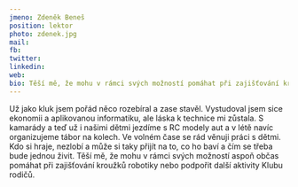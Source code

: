 ```yaml
---
jmeno: Zdeněk Beneš
position: lektor
photo: zdenek.jpg
mail: 
fb: 
twitter: 
linkedin: 
web: 
bio: Těší mě, že mohu v rámci svých možností pomáhat při zajišťování kroužků robotiky a podpořit další aktivity Klubu.
---
```

Už jako kluk jsem pořád něco rozebíral a zase stavěl. Vystudoval jsem sice ekonomii a aplikovanou informatiku, ale láska k technice mi zůstala. S kamarády a teď už i našimi dětmi jezdíme s RC modely aut a v létě navíc organizujeme tábor na kolech. Ve volném čase se rád věnuji práci s dětmi. Kdo si hraje, nezlobí a může si taky přijít na to, co ho baví a čím se třeba bude jednou živit. Těší mě, že mohu v rámci svých možností aspoň občas pomáhat při zajišťování kroužků robotiky nebo podpořit další aktivity Klubu rodičů.
